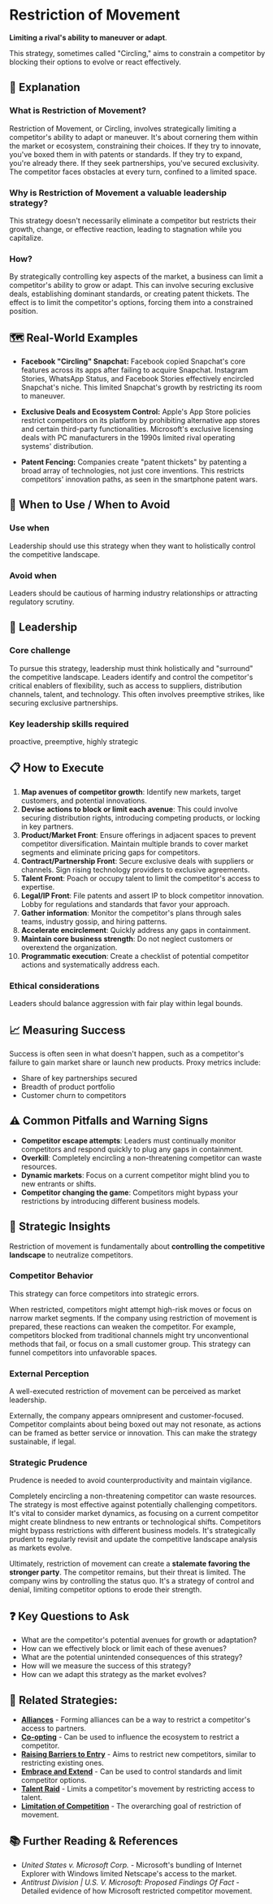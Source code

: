 # Restriction of Movement

**Limiting a rival's ability to maneuver or adapt**.

This strategy, sometimes called "Circling," aims to constrain a competitor by blocking their options to evolve or react effectively.

## 🤔 **Explanation**

### What is Restriction of Movement?

Restriction of Movement, or Circling, involves strategically limiting a competitor's ability to adapt or maneuver. It's about cornering them within the market or ecosystem, constraining their choices. If they try to innovate, you've boxed them in with patents or standards. If they try to expand, you're already there. If they seek partnerships, you've secured exclusivity. The competitor faces obstacles at every turn, confined to a limited space.

### Why is Restriction of Movement a valuable leadership strategy?

This strategy doesn't necessarily eliminate a competitor but restricts their growth, change, or effective reaction, leading to stagnation while you capitalize.

### How?

By strategically controlling key aspects of the market, a business can limit a competitor's ability to grow or adapt. This can involve securing exclusive deals, establishing dominant standards, or creating patent thickets. The effect is to limit the competitor's options, forcing them into a constrained position.

## 🗺️ **Real-World Examples**

-   **Facebook "Circling" Snapchat:** Facebook copied Snapchat's core features across its apps after failing to acquire Snapchat. Instagram Stories, WhatsApp Status, and Facebook Stories effectively encircled Snapchat's niche. This limited Snapchat's growth by restricting its room to maneuver.

-   **Exclusive Deals and Ecosystem Control:** Apple's App Store policies restrict competitors on its platform by prohibiting alternative app stores and certain third-party functionalities. Microsoft's exclusive licensing deals with PC manufacturers in the 1990s limited rival operating systems' distribution.

-   **Patent Fencing:** Companies create "patent thickets" by patenting a broad array of technologies, not just core inventions. This restricts competitors' innovation paths, as seen in the smartphone patent wars.

## 🚦 **When to Use / When to Avoid**

### Use when

Leadership should use this strategy when they want to holistically control the competitive landscape.

### Avoid when

Leaders should be cautious of harming industry relationships or attracting regulatory scrutiny.

## 🎯 **Leadership**

### Core challenge

To pursue this strategy, leadership must think holistically and "surround" the competitive landscape. Leaders identify and control the competitor's critical enablers of flexibility, such as access to suppliers, distribution channels, talent, and technology. This often involves preemptive strikes, like securing exclusive partnerships.

### Key leadership skills required

proactive, preemptive, highly strategic

## 📋 **How to Execute**

1.  **Map avenues of competitor growth**: Identify new markets, target customers, and potential innovations.
2.  **Devise actions to block or limit each avenue**: This could involve securing distribution rights, introducing competing products, or locking in key partners.
3.  **Product/Market Front**: Ensure offerings in adjacent spaces to prevent competitor diversification. Maintain multiple brands to cover market segments and eliminate pricing gaps for competitors.
4.  **Contract/Partnership Front**: Secure exclusive deals with suppliers or channels. Sign rising technology providers to exclusive agreements.
5.  **Talent Front**: Poach or occupy talent to limit the competitor's access to expertise.
6.  **Legal/IP Front**: File patents and assert IP to block competitor innovation. Lobby for regulations and standards that favor your approach.
7.  **Gather information**: Monitor the competitor's plans through sales teams, industry gossip, and hiring patterns.
8.  **Accelerate encirclement**: Quickly address any gaps in containment.
9.  **Maintain core business strength**: Do not neglect customers or overextend the organization.
10. **Programmatic execution**: Create a checklist of potential competitor actions and systematically address each.

### Ethical considerations

Leaders should balance aggression with fair play within legal bounds.

## 📈 **Measuring Success**

Success is often seen in what doesn't happen, such as a competitor's failure to gain market share or launch new products. Proxy metrics include:

-   Share of key partnerships secured
-   Breadth of product portfolio
-   Customer churn to competitors

## ⚠️ **Common Pitfalls and Warning Signs**

-   **Competitor escape attempts**: Leaders must continually monitor competitors and respond quickly to plug any gaps in containment.
-   **Overkill**: Completely encircling a non-threatening competitor can waste resources.
-   **Dynamic markets**: Focus on a current competitor might blind you to new entrants or shifts.
-   **Competitor changing the game**: Competitors might bypass your restrictions by introducing different business models.

## 🧠 **Strategic Insights**

Restriction of movement is fundamentally about **controlling the competitive landscape** to neutralize competitors.

###   Competitor Behavior

This strategy can force competitors into strategic errors.

When restricted, competitors might attempt high-risk moves or focus on narrow market segments. If the company using restriction of movement is prepared, these reactions can weaken the competitor. For example, competitors blocked from traditional channels might try unconventional methods that fail, or focus on a small customer group. This strategy can funnel competitors into unfavorable spaces.

###   External Perception

A well-executed restriction of movement can be perceived as market leadership.

Externally, the company appears omnipresent and customer-focused. Competitor complaints about being boxed out may not resonate, as actions can be framed as better service or innovation. This can make the strategy sustainable, if legal.

###   Strategic Prudence

Prudence is needed to avoid counterproductivity and maintain vigilance.

Completely encircling a non-threatening competitor can waste resources. The strategy is most effective against potentially challenging competitors. It's vital to consider market dynamics, as focusing on a current competitor might create blindness to new entrants or technological shifts. Competitors might bypass restrictions with different business models. It's strategically prudent to regularly revisit and update the competitive landscape analysis as markets evolve.

Ultimately, restriction of movement can create a **stalemate favoring the stronger party**. The competitor remains, but their threat is limited. The company wins by controlling the status quo. It's a strategy of control and denial, limiting competitor options to erode their strength.

## ❓ **Key Questions to Ask**

-   What are the competitor's potential avenues for growth or adaptation?
-   How can we effectively block or limit each of these avenues?
-   What are the potential unintended consequences of this strategy?
-   How will we measure the success of this strategy?
-   How can we adapt this strategy as the market evolves?

## 🔀 **Related Strategies:**

-   [**Alliances**](/strategies/ecosystem/alliances) - Forming alliances can be a way to restrict a competitor's access to partners.
-   [**Co-opting**](/strategies/ecosystem/co-opting) - Can be used to influence the ecosystem to restrict a competitor.
-   [**Raising Barriers to Entry**](/strategies/defensive/raising-barriers-to-entry) - Aims to restrict new competitors, similar to restricting existing ones.
-   [**Embrace and Extend**](/strategies/ecosystem/embrace-and-extend) - Can be used to control standards and limit competitor options.
-   [**Talent Raid**](/strategies/competitor/talent-raid) - Limits a competitor's movement by restricting access to talent.
-   [**Limitation of Competition**](/strategies/defensive/limitation-of-competition) - The overarching goal of restriction of movement.

## 📚 **Further Reading & References**

-   *United States v. Microsoft Corp.* - Microsoft's bundling of Internet Explorer with Windows limited Netscape's access to the market.
-   *Antitrust Division | U.S. V. Microsoft: Proposed Findings Of Fact* - Detailed evidence of how Microsoft restricted competitor movement.